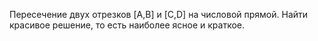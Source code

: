 Пересечение двух отрезков [A,B] и [C,D] на числовой прямой. Найти красивое решение, то есть наиболее ясное и краткое.
